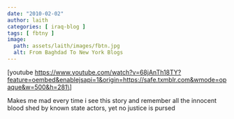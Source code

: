 ```yaml
---
date: "2010-02-02"
author: laith
categories: [ iraq-blog ]
tags: [ fbtny ]
image:
  path: assets/laith/images/fbtn.jpg
  alt: From Baghdad To New York Blogs
---
```


\[youtube https://www.youtube.com/watch?v=68jAnTh18TY?feature=oembed&enablejsapi=1&origin=https://safe.txmblr.com&wmode=opaque&w=500&h=281\]

Makes me mad every time i see this story and remember all the innocent blood shed by known state actors, yet no justice is pursed
